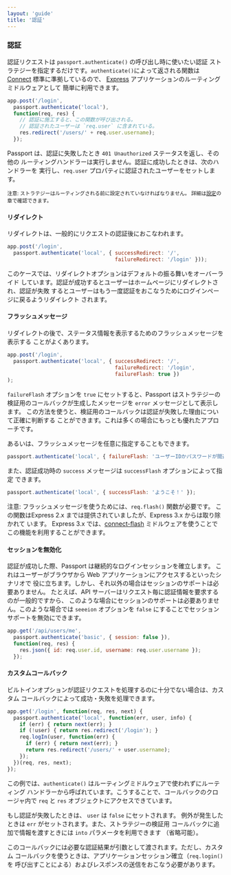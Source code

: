 ```yaml
---
layout: 'guide'
title: '認証'
---
```


### 認証

認証リクエストは `passport.authenticate()` の呼び出し時に使いたい認証
ストラテジーを指定するだけです。`authenticate()`によって返される関数は
[Connect](http://www.senchalabs.org/connect/) 標準に準拠しているので、
[Express](http://expressjs.com/) アプリケーションのルーティングミドルウェアとして
簡単に利用できます。

```javascript
app.post('/login',
  passport.authenticate('local'),
  function(req, res) {
	// 認証に施工すると、この関数が呼び出される。
	// 認証されたユーザーは `req.user` に含まれている。
    res.redirect('/users/' + req.user.username);
  });
```

Passport は、認証に失敗したとき `401 Unauthorized` ステータスを返し、その他の
ルーティングハンドラーは実行しません。認証に成功したときは、次のハンドラーを
実行し、`req.user` プロパティに認証されたユーザーをセットします。

<small>注意: ストラテジーはルーティングされる前に設定されていなければなりません。
詳細は[設定](/guide/configure/)の章で確認できます。</small>

#### リダイレクト

リダイレクトは、一般的にリクエストの認証後におこなわれます。

```javascript
app.post('/login',
  passport.authenticate('local', { successRedirect: '/',
                                   failureRedirect: '/login' }));
```

このケースでは、リダイレクトオプションはデフォルトの振る舞いをオーバーライド
しています。認証が成功するとユーザーはホームページにリダイレクトされ、認証が失敗
するとユーザーはもう一度認証をおこなうためにログインページに戻るようリダイレクト
されます。

#### フラッシュメッセージ

リダイレクトの後で、ステータス情報を表示するためのフラッシュメッセージを表示する
ことがよくあります。

```javascript
app.post('/login',
  passport.authenticate('local', { successRedirect: '/',
                                   failureRedirect: '/login',
                                   failureFlash: true })
);
```

`failureFlash` オプションを `true` にセットすると、Passport はストラテジーの
検証用のコールバックが生成したメッセージを `error` メッセージとして表示します。
この方法を使うと、検証用のコールバックは認証が失敗した理由について正確に判断する
ことができます。これは多くの場合にもっとも優れたアプローチです。

あるいは、フラッシュメッセージを任意に指定することもできます。

```javascript
passport.authenticate('local', { failureFlash: 'ユーザーIDかパスワードが間違っています。' });
```

また、認証成功時の `success` メッセージは `successFlash` オプションによって指定
できます。

```javascript
passport.authenticate('local', { successFlash: 'ようこそ！' });
```

注意: フラッシュメッセージを使うためには、`req.flash()` 関数が必要です。
この関数はExpress 2.x までは提供されていましたが、Express 3.x からは取り除かれて
います。
Express 3.x では、[connect-flash](https://github.com/jaredhanson/connect-flash)
ミドルウェアを使うことでこの機能を利用することができます。

#### セッションを無効化

認証が成功した際、Passport は継続的なログインセッションを確立します。
これはユーザーがブラウザから Web アプリケーションにアクセスするといったシナリオで
役に立ちます。しかし、それ以外の場合はセッションのサポートは必要ありません。
たとえば、API サーバーはリクエスト毎に認証情報を要求するのが一般的ですから、
このような場合にセッションのサポートは必要ありません。このような場合では
`seeeion` オプションを `false` にすることでセッションサポートを無効にできます。

```javascript
app.get('/api/users/me',
  passport.authenticate('basic', { session: false }),
  function(req, res) {
    res.json({ id: req.user.id, username: req.user.username });
  });
```

#### カスタムコールバック

ビルトインオプションが認証リクエストを処理するのに十分でない場合は、カスタム
コールバックによって成功・失敗を処理できます。

```javascript
app.get('/login', function(req, res, next) {
  passport.authenticate('local', function(err, user, info) {
    if (err) { return next(err); }
    if (!user) { return res.redirect('/login'); }
    req.logIn(user, function(err) {
      if (err) { return next(err); }
      return res.redirect('/users/' + user.username);
    });
  })(req, res, next);
});
```

この例では、`authenticate()` はルーティングミドルウェアで使われずにルーティング
ハンドラーから呼ばれています。こうすることで、コールバックのクロージャ内で `req`
と `res` オブジェクトにアクセスできています。

もし認証が失敗したときは、 `user` は `false` にセットされます。
例外が発生したときは `err` がセットされます。また、ストラテジーの検証用
コールバックに追加で情報を渡すときには `into` パラメータを利用できます
（省略可能）。

このコールバックには必要な認証結果が引数として渡されます。ただし、カスタム
コールバックを使うときは、アプリケーションセッション確立（`req.login()`を
呼び出すことによる）およびレスポンスの送信をおこなう必要があります。
